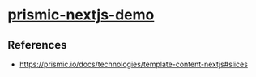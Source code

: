 # [prismic-nextjs-demo](https://prismic-nextjs-demo.prismic.io/)

## References

- https://prismic.io/docs/technologies/template-content-nextjs#slices
